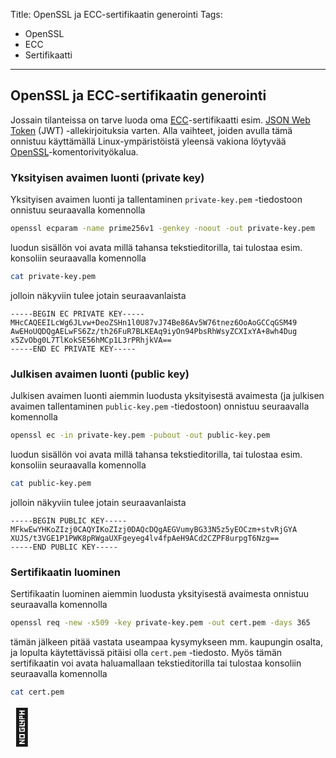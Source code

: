 Title: OpenSSL ja ECC-sertifikaatin generointi
Tags: 
  - OpenSSL
  - ECC
  - Sertifikaatti
---

## OpenSSL ja ECC-sertifikaatin generointi

Jossain tilanteissa on tarve luoda oma [ECC](https://fi.wikipedia.org/wiki/Elliptisten_k%C3%A4yrien_salausmenetelm%C3%A4t)-sertifikaatti esim. [JSON Web Token](https://fi.wikipedia.org/wiki/JSON_Web_Token) (JWT) -allekirjoituksia varten. Alla vaihteet, joiden avulla tämä onnistuu käyttämällä Linux-ympäristöistä yleensä vakiona löytyvää [OpenSSL](https://fi.wikipedia.org/wiki/OpenSSL)-komentorivityökalua.

### Yksityisen avaimen luonti (private key)

Yksityisen avaimen luonti ja tallentaminen `private-key.pem` -tiedostoon onnistuu seuraavalla komennolla

```bash
openssl ecparam -name prime256v1 -genkey -noout -out private-key.pem
```

luodun sisällön voi avata millä tahansa tekstieditorilla, tai tulostaa esim. konsoliin seuraavalla komennolla

```bash
cat private-key.pem
```

jolloin näkyviin tulee jotain seuraavanlaista

```
-----BEGIN EC PRIVATE KEY-----
MHcCAQEEILcWg6JLvw+DeoZSHn1l0U87vJ74Be86Av5W76tnez6OoAoGCCqGSM49
AwEHoUQDQgAELwFS6Zz/th26FuR7BLKEAq9iyOn94PbsRhWsyZCXIxYA+8wh4Dug
x5ZvObg0L7TlKokSE56hMCp1L3rPRhjkVA==
-----END EC PRIVATE KEY-----
```

### Julkisen avaimen luonti (public key)

Julkisen avaimen luonti aiemmin luodusta yksityisestä avaimesta (ja julkisen avaimen tallentaminen `public-key.pem` -tiedostoon) onnistuu seuraavalla komennolla

```bash
openssl ec -in private-key.pem -pubout -out public-key.pem
```

luodun sisällön voi avata millä tahansa tekstieditorilla, tai tulostaa esim. konsoliin seuraavalla komennolla

```bash
cat public-key.pem
```

jolloin näkyviin tulee jotain seuraavanlaista

```
-----BEGIN PUBLIC KEY-----
MFkwEwYHKoZIzj0CAQYIKoZIzj0DAQcDQgAEGVumyBG33N5z5yEOCzm+stvRjGYA
XUJS/t3VGE1P1PWK8pRWgaUXFgeyeg4lv4fpAeH9ACd2CZPF8urpgT6Nzg==
-----END PUBLIC KEY-----
```

### Sertifikaatin luominen

Sertifikaatin luominen aiemmin luodusta yksityisestä avaimesta onnistuu seuraavalla komennolla

```bash
openssl req -new -x509 -key private-key.pem -out cert.pem -days 365
```

tämän jälkeen pitää vastata useampaa kysymykseen mm. kaupungin osalta, ja lopulta käytettävissä pitäisi olla `cert.pem` -tiedosto. Myös tämän sertifikaatin voi avata haluamallaan tekstieditorilla tai tulostaa konsoliin seuraavalla komennolla

```bash
cat cert.pem
```

<span style="font-size:4em;">🔏</span>